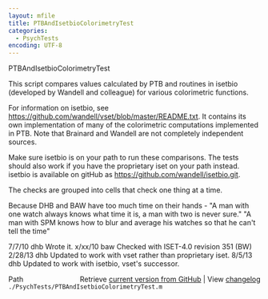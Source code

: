 ```yaml
---
layout: mfile
title: PTBAndIsetbioColorimetryTest
categories:
  - PsychTests
encoding: UTF-8
---
```


PTBAndIsetbioColorimetryTest

This script compares values calculated by PTB and routines in isetbio \(developed by
Wandell and colleague\) for various colorimetric functions.

For information on isetbio, see https://github.com/wandell/vset/blob/master/README.txt.
It contains its own implementation of many of the colorimetric computations
implemented in PTB.  Note that Brainard and Wandell are not completely
independent sources.

Make sure isetbio is on your path to run these comparisons.  The tests should
also work if you have the proprietary iset on your path instead.
isetbio is available on gitHub as https://github.com/wandell/isetbio.git.

The checks are grouped into cells that check one thing at a time.

Because DHB and BAW have too much time on their hands -
 "A man with one watch always knows what time it is, a man with two is never sure."
 "A man with SPM knows how to blur and average his watches so that he can't tell the time"

7/7/10  dhb  Wrote it.
x/xx/10 baw  Checked with ISET-4.0 revision 351 \(BW\)
2/28/13 dhb  Updated to work with vset rather than proprietary iset.
8/5/13  dhb  Updated to work with isetbio, vset's successor.


<div class="code_header" style="text-align:right;">
  <span style="float:left;">Path&nbsp;&nbsp;</span> <span class="counter">Retrieve <a href=
  "https://raw.github.com/Psychtoolbox-3/Psychtoolbox-3/beta/./PsychTests/PTBAndIsetbioColorimetryTest.m">current version from GitHub</a> | View <a href=
  "https://github.com/Psychtoolbox-3/Psychtoolbox-3/commits/beta/./PsychTests/PTBAndIsetbioColorimetryTest.m">changelog</a></span>
</div>
<div class="code">
  <code>./PsychTests/PTBAndIsetbioColorimetryTest.m</code>
</div>
